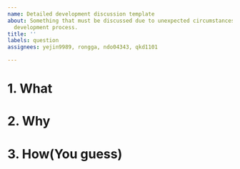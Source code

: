 ```yaml
---
name: Detailed development discussion template
about: Something that must be discussed due to unexpected circumstances during the
  development process.
title: ''
labels: question
assignees: yejin9989, rongga, ndo04343, qkd1101

---
```


# 1. What

# 2. Why

# 3. How(You guess)
